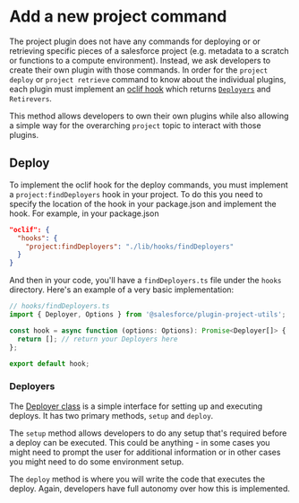 # Add a new project command

The project plugin does not have any commands for deploying or or retrieving specific pieces of a salesforce project (e.g. metadata to a scratch or functions to a compute environment). Instead, we ask developers to create their own plugin with those commands. In order for the `project deploy` or `project retrieve` command to know about the individual plugins, each plugin must implement an [oclif hook](https://oclif.io/docs/hooks) which returns [`Deployers`](https://github.com/salesforcecli/plugin-project-utils/blob/main/src/deployer.ts) and `Retirevers`.

This method allows developers to own their own plugins while also allowing a simple way for the overarching `project` topic to interact with those plugins.

## Deploy

To implement the oclif hook for the deploy commands, you must implement a `project:findDeployers` hook in your project. To do this you need to specify the location of the hook in your package.json and implement the hook. For example, in your package.json

```json
"oclif": {
  "hooks": {
    "project:findDeployers": "./lib/hooks/findDeployers"
  }
}
```

And then in your code, you'll have a `findDeployers.ts` file under the `hooks` directory. Here's an example of a very basic implementation:

```typescript
// hooks/findDeployers.ts
import { Deployer, Options } from '@salesforce/plugin-project-utils';

const hook = async function (options: Options): Promise<Deployer[]> {
  return []; // return your Deployers here
};

export default hook;
```

### Deployers

The [Deployer class](https://github.com/salesforcecli/plugin-project-utils/blob/main/src/deployer.ts) is a simple interface for setting up and executing deploys. It has two primary methods, `setup` and `deploy`.

The `setup` method allows developers to do any setup that's required before a deploy can be executed. This could be anything - in some cases you might need to prompt the user for additional information or in other cases you might need to do some environment setup.

The `deploy` method is where you will write the code that executes the deploy. Again, developers have full autonomy over how this is implemented.
